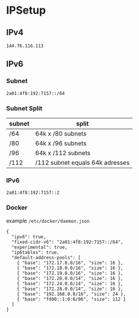 # IPSetup  
  
## IPv4  
```
144.76.116.113
```
  
## IPv6  
  
### Subnet  
```
2a01:4f8:192:7157::/64
```

### Subnet Split  
subnet | split
--- | ---
/64 | 64k x /80 subnets  
/80 | 64k x /96 subnets  
/96 | 64k x /112 subnets  
/112 | /112 subnet equals 64k adresses  


### IPv6  
```
2a01:4f8:192:7157::2
```
 
### Docker  
example `/etc/docker/daemon.json`  
```
{
  "ipv6": true,
  "fixed-cidr-v6": "2a01:4f8:192:7157::/64",
  "experimental": true,
  "ip6tables": true,
  "default-address-pools": [
    { "base": "172.17.0.0/16", "size": 16 },
    { "base": "172.18.0.0/16", "size": 16 },
    { "base": "172.19.0.0/16", "size": 16 },
    { "base": "172.20.0.0/14", "size": 16 },
    { "base": "172.24.0.0/14", "size": 16 },
    { "base": "172.28.0.0/14", "size": 16 },
    { "base": "192.168.0.0/16", "size": 24 },
    { "base": "fd00::1:0:0/96", "size": 112 }
  ]
}
```